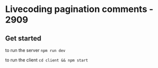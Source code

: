 # Livecoding pagination comments - 2909

## Get started
to run the server 
`npm run dev`

to run the client 
`cd client && npm start`

